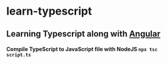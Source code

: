 # learn-typescript

## Learning Typescript along with [Angular](https://github.com/hritikkanojiya/learn-angular)

#### Compile TypeScript to JavaScript file with NodeJS <code>npx tsc script.ts</code>
